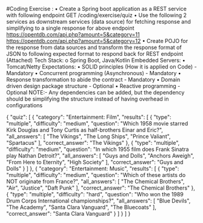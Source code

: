 #Coding Exercise :
•	Create a Spring boot application as a REST service with following endpoint
GET /coding/exercise/quiz
•	Use the following 2 services as downstream services (data source) for fetching response and simplifying to a single response for above endpoint
https://opentdb.com/api.php?amount=5&category=11
https://opentdb.com/api.php?amount=5&category=12
•	Create POJO for the response from data sources and transform the response format of JSON to following expected format to respond back for REST endpoint (Attached)
Tech Stack:
o	Spring Boot, Java/Kotlin
Embedded Servers:
•	Tomcat/Netty
Expectations:
•	SOLID principles (How it is applied on Code) - Mandatory
•	Concurrent programming (Asynchronous) - Mandatory
•	Response transformation to abide the contract - Mandatory
•	Domain driven design package structure - Optional
•	Reactive programming - Optional
NOTE:- Any dependencies can be added, but the dependency should be simplifying the structure instead of having overhead in configurations


{
  "quiz": [
    {
      "category": "Entertainment: Film",
      "results": [
        {
          "type": "multiple",
          "difficulty": "medium",
          "question": "Which 1958 movie starred Kirk Douglas and Tony Curtis as half-brothers Einar and Eric?",
          "all_answers": [
            "The Vikings",
            "The Long Ships",
            "Prince Valiant",
            "Spartacus"
          ],
          "correct_answer": "The Vikings"
        },
        {
            "type": "multiple",
            "difficulty": "medium",
            "question": "In which 1955 film does Frank Sinatra play Nathan Detroit?",
            "all_answers": [
                "Guys and Dolls",
                "Anchors Aweigh",
                "From Here to Eternity",
                "High Society"
            ],
            "correct_answer": "Guys and Dolls"
        }
      ]
    },
    {
      "category": "Entertainment: Music",
      "results": [
        {
          "type": "multiple",
          "difficulty": "medium",
          "question": "Which of these artists do NOT originate from France?",
          "all_answers": [
            "The Chemical Brothers",
            "Air",
            "Justice",
            "Daft Punk"
          ],
          "correct_answer": "The Chemical Brothers"
        },
        {
            "type": "multiple",
            "difficulty": "hard",
            "question": "Who won the 1989 Drum Corps International championships?",
            "all_answers": [
                "Blue Devils",
                "The Academy",
                "Santa Clara Vanguard",
                "The Bluecoats"
            ],
            "correct_answer": "Santa Clara Vanguard"
        }
      ]
    }
  ]
}




